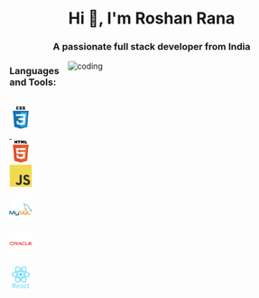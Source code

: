 <h1 align="center">Hi 👋, I'm Roshan Rana</h1>
<h3 align="center">A passionate full stack developer from India</h3>
<img align="right" alt="coding"width="400"src="https://user-images.githubusercontent.com/74038190/219923809-b86dc415-a0c2-4a38-bc88-ad6cf06395a8.gif">

<p align="left">
</p>
<h3 align="left">Languages and Tools:</h3>
<p align="left"> <a href="https://www.w3schools.com/css/" target="_blank" rel="noreferrer">  <br><img src="https://raw.githubusercontent.com/devicons/devicon/master/icons/css3/css3-original-wordmark.svg" alt="css3" width="40" height="40"/> <br> &nbsp;</a> <a href="https://www.w3.org/html/" target="_blank" rel="noreferrer"> <br><img src="https://raw.githubusercontent.com/devicons/devicon/master/icons/html5/html5-original-wordmark.svg" alt="html5" width="40" height="40"/> <br></a> <a href="https://developer.mozilla.org/en-US/docs/Web/JavaScript" target="_blank" rel="noreferrer"> <img src="https://raw.githubusercontent.com/devicons/devicon/master/icons/javascript/javascript-original.svg" alt="javascript" width="40" height="40"/><br></a> <a href="https://www.mysql.com/" target="_blank" rel="noreferrer"><br><img src="https://raw.githubusercontent.com/devicons/devicon/master/icons/mysql/mysql-original-wordmark.svg" alt="mysql" width="40" height="40"/><br> </a> <a href="https://www.oracle.com/" target="_blank" rel="noreferrer"> <br> <img src="https://raw.githubusercontent.com/devicons/devicon/master/icons/oracle/oracle-original.svg" alt="oracle" width="40" height="40"/> </a> <br><a href="https://reactjs.org/" target="_blank" rel="noreferrer"><br> <img src="https://raw.githubusercontent.com/devicons/devicon/master/icons/react/react-original-wordmark.svg" alt="react" width="40" height="40"/> </a> </p>

